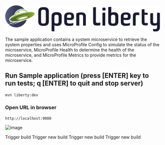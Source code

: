 ![](https://github.com/OpenLiberty/open-liberty/blob/master/logos/logo_horizontal_light_navy.png)

The sample application contains a system microservice to retrieve the system properties and uses MicroProfile Config to simulate the status of the microservice, MicroProfile Health to determine the health of the microservice, and MicroProfile Metrics to provide metrics for the microservice.

## Run Sample application (press [ENTER] key to run tests; q [ENTER] to quit and stop server)
    mvn liberty:dev

### Open URL in browser
    http://localhost:9080
![image](https://user-images.githubusercontent.com/3076261/117993383-4f34c980-b305-11eb-94b5-fa7319bc2850.png)

Trigger build
Trigger new build
Trigger new build
Trigger new build
